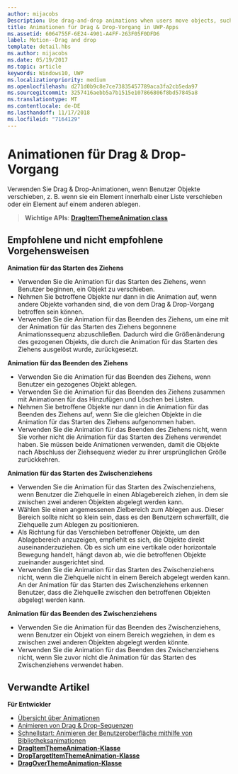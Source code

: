 ```yaml
---
author: mijacobs
Description: Use drag-and-drop animations when users move objects, such as moving an item within a list, or dropping an item on top of another.
title: Animationen für Drag & Drop-Vorgang in UWP-Apps
ms.assetid: 6064755F-6E24-4901-A4FF-263F05F0DFD6
label: Motion--Drag and drop
template: detail.hbs
ms.author: mijacobs
ms.date: 05/19/2017
ms.topic: article
keywords: Windows10, UWP
ms.localizationpriority: medium
ms.openlocfilehash: d271d0b9c8e7ce73835457789aca3fa2cb5eda97
ms.sourcegitcommit: 3257416aebb5a7b1515e107866806f8bd57845a8
ms.translationtype: MT
ms.contentlocale: de-DE
ms.lasthandoff: 11/17/2018
ms.locfileid: "7164129"
---
```

# <a name="drag-animations"></a>Animationen für Drag & Drop-Vorgang




Verwenden Sie Drag & Drop-Animationen, wenn Benutzer Objekte verschieben, z. B. wenn sie ein Element innerhalb einer Liste verschieben oder ein Element auf einem anderen ablegen.

> **Wichtige APIs**: [**DragItemThemeAnimation class**](https://msdn.microsoft.com/library/windows/apps/br243174)


## <a name="dos-and-donts"></a>Empfohlene und nicht empfohlene Vorgehensweisen


**Animation für das Starten des Ziehens**

-   Verwenden Sie die Animation für das Starten des Ziehens, wenn Benutzer beginnen, ein Objekt zu verschieben.
-   Nehmen Sie betroffene Objekte nur dann in die Animation auf, wenn andere Objekte vorhanden sind, die von dem Drag & Drop-Vorgang betroffen sein können.
-   Verwenden Sie die Animation für das Beenden des Ziehens, um eine mit der Animation für das Starten des Ziehens begonnene Animationssequenz abzuschließen. Dadurch wird die Größenänderung des gezogenen Objekts, die durch die Animation für das Starten des Ziehens ausgelöst wurde, zurückgesetzt.

**Animation für das Beenden des Ziehens**

-   Verwenden Sie die Animation für das Beenden des Ziehens, wenn Benutzer ein gezogenes Objekt ablegen.
-   Verwenden Sie die Animation für das Beenden des Ziehens zusammen mit Animationen für das Hinzufügen und Löschen bei Listen.
-   Nehmen Sie betroffene Objekte nur dann in die Animation für das Beenden des Ziehens auf, wenn Sie die gleichen Objekte in die Animation für das Starten des Ziehens aufgenommen haben.
-   Verwenden Sie die Animation für das Beenden des Ziehens nicht, wenn Sie vorher nicht die Animation für das Starten des Ziehens verwendet haben. Sie müssen beide Animationen verwenden, damit die Objekte nach Abschluss der Ziehsequenz wieder zu ihrer ursprünglichen Größe zurückkehren.

**Animation für das Starten des Zwischenziehens**

-   Verwenden Sie die Animation für das Starten des Zwischenziehens, wenn Benutzer die Ziehquelle in einen Ablagebereich ziehen, in dem sie zwischen zwei anderen Objekten abgelegt werden kann.
-   Wählen Sie einen angemessenen Zielbereich zum Ablegen aus. Dieser Bereich sollte nicht so klein sein, dass es den Benutzern schwerfällt, die Ziehquelle zum Ablegen zu positionieren.
-   Als Richtung für das Verschieben betroffener Objekte, um den Ablagebereich anzuzeigen, empfiehlt es sich, die Objekte direkt auseinanderzuziehen. Ob es sich um eine vertikale oder horizontale Bewegung handelt, hängt davon ab, wie die betroffenen Objekte zueinander ausgerichtet sind.
-   Verwenden Sie die Animation für das Starten des Zwischenziehens nicht, wenn die Ziehquelle nicht in einem Bereich abgelegt werden kann. An der Animation für das Starten des Zwischenziehens erkennen Benutzer, dass die Ziehquelle zwischen den betroffenen Objekten abgelegt werden kann.

**Animation für das Beenden des Zwischenziehens**

-   Verwenden Sie die Animation für das Beenden des Zwischenziehens, wenn Benutzer ein Objekt von einem Bereich wegziehen, in dem es zwischen zwei anderen Objekten abgelegt werden könnte.
-   Verwenden Sie die Animation für das Beenden des Zwischenziehens nicht, wenn Sie zuvor nicht die Animation für das Starten des Zwischenziehens verwendet haben.


## <a name="related-articles"></a>Verwandte Artikel

**Für Entwickler**
* [Übersicht über Animationen](https://msdn.microsoft.com/library/windows/apps/mt187350)
* [Animieren von Drag & Drop-Sequenzen](https://msdn.microsoft.com/library/windows/apps/xaml/jj649427)
* [Schnellstart: Animieren der Benutzeroberfläche mithilfe von Bibliotheksanimationen](https://msdn.microsoft.com/library/windows/apps/xaml/hh452703)
* [**DragItemThemeAnimation-Klasse**](https://msdn.microsoft.com/library/windows/apps/br243174)
* [**DropTargetItemThemeAnimation-Klasse**](https://msdn.microsoft.com/library/windows/apps/br243186)
* [**DragOverThemeAnimation-Klasse**](https://msdn.microsoft.com/library/windows/apps/br243180)


 





